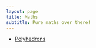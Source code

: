 ```yaml
---
layout: page
title: Maths
subtitle: Pure maths over there!
---
```



- [Polyhedrons](polyhedron/polyhedron.md)




